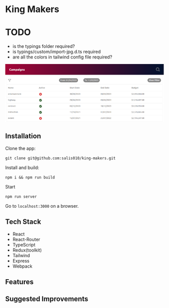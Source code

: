# King Makers

TODO
====

- is the typings folder required?
- is typings/custom/import-jpg.d.ts required
- are all the colors in tailwind config file required?

![king-makers](./king-makers.png)

## Installation

Clone the app:
```
git clone git@github.com:salis010/king-makers.git
```
Install and build:
```
npm i && npm run build
```
Start
```
npm run server
```
Go to `localhost:3000` on a browser.

## Tech Stack
- React
- React-Router
- TypeScript
- Redux(toolkit)
- Tailwind
- Express
- Webpack

## Features


## Suggested Improvements
